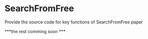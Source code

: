 # SearchFromFree
Provide the source code for key functions of SearchFromFree paper

***the rest comming soon ***
